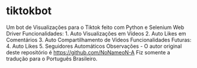 # tiktokbot
Um bot de Visualizações para o Tiktok  feito com Python e Selenium Web Driver  Funcionalidades:  1. Auto Visualizações em Vídeos 2. Auto Likes em Comentários  3. Auto Compartilhamento de Vídeos   Funcionalidades Futuras:  4. Auto Likes 5. Seguidores Automáticos  Observações - O autor original deste repositório é https://github.com/NoNameoN-A Fiz somente a tradução para o Português Brasileiro.
